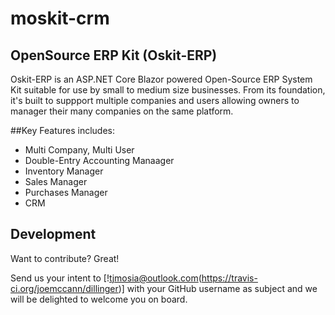 # moskit-crm
 
## OpenSource ERP Kit (Oskit-ERP)

Oskit-ERP is an ASP.NET Core Blazor powered Open-Source ERP System Kit suitable for use by small to medium size businesses. From its foundation, it's built to suppport multiple companies and users allowing owners to manager their many companies on the same platform.

##Key Features includes:
- Multi Company, Multi User
- Double-Entry Accounting Manaager
- Inventory Manager
- Sales Manager
- Purchases Manager
- CRM



## Development
Want to contribute? Great!

Send us your intent to [!tjmosia@outlook.com(https://travis-ci.org/joemccann/dillinger)] with your GitHub username as subject and we will be delighted to welcome you on board.
